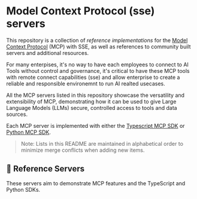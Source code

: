 # Model Context Protocol (sse) servers

This repository is a collection of *reference implementations* for the [Model Context Protocol](https://modelcontextprotocol.io/) (MCP) with SSE, as well as references to community built servers and additional resources.

For many enterpises, it's no way to have each employees to connect to AI Tools without control and governance, it's critical to have these MCP tools with remote connect capabilities (sse) and allow enterprise to create a reliable and responsible environemnt to run AI realted usecases.

All the MCP servers listed in this repository showcase the versatility and extensibility of MCP, demonstrating how it can be used to give Large Language Models (LLMs) secure, controlled access to tools and data sources.

Each MCP server is implemented with either the [Typescript MCP SDK](https://github.com/modelcontextprotocol/typescript-sdk) or [Python MCP SDK](https://github.com/modelcontextprotocol/python-sdk).

> Note: Lists in this README are maintained in alphabetical order to minimize merge conflicts when adding new items.

## 🌟 Reference Servers

These servers aim to demonstrate MCP features and the TypeScript and Python SDKs.

